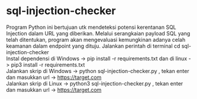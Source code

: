 # sql-injection-checker
Program Python ini bertujuan utk mendeteksi potensi kerentanan SQL Injection dalam URL yang diberikan. Melalui serangkaian payload SQL yang telah ditentukan, program akan mengevaluasi kemungkinan adanya celah keamanan dalam endpoint yang dituju.
Jalankan perintah di terminal cd sql-injection-checker <br>
Instal dependensi di Windows -> pip install -r requirements.txt     dan di linux -> pip3 install -r requirements.txt  <br>
Jalankan skrip di Windows -> python sql-injection-checker.py , tekan enter dan masukkan url -> https://target.com <br>
Jalankan skrip di Linux -> python3 sql-injection-checker.py , tekan enter dan masukkan url -> https://target.com <br>
